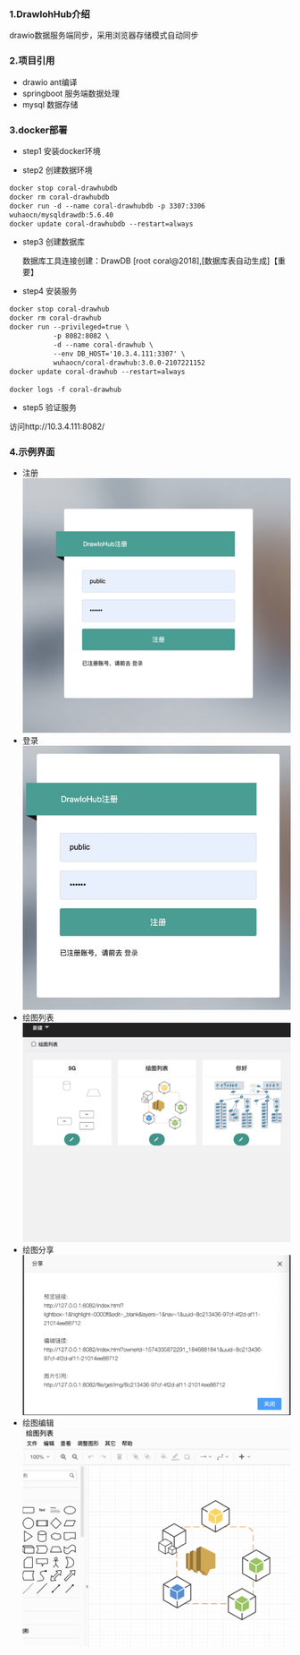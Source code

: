 ### 1.DrawIohHub介绍

drawio数据服务端同步，采用浏览器存储模式自动同步

### 2.项目引用
* drawio
    ant编译
* springboot
    服务端数据处理
* mysql
    数据存储

### 3.docker部署
* step1 安装docker环境


* step2 创建数据环境

```
docker stop coral-drawhubdb
docker rm coral-drawhubdb
docker run -d --name coral-drawhubdb -p 3307:3306 wuhaocn/mysqldrawdb:5.6.40
docker update coral-drawhubdb --restart=always
```

* step3 创建数据库 
  
  数据库工具连接创建：DrawDB [root coral@2018],[数据库表自动生成]【重要】
  
* step4  安装服务

```
docker stop coral-drawhub
docker rm coral-drawhub
docker run --privileged=true \
           -p 8082:8082 \
           -d --name coral-drawhub \
           --env DB_HOST='10.3.4.111:3307' \
           wuhaocn/coral-drawhub:3.0.0-2107221152
docker update coral-drawhub --restart=always

docker logs -f coral-drawhub
```

*  step5 验证服务

访问http://10.3.4.111:8082/

### 4.示例界面
 * 注册
![](refer/reg.png)
 * 登录
![](refer/login.jpg)
 * 绘图列表
![](refer/manager.png)
 * 绘图分享
![](refer/share.png)
 * 绘图编辑
![](refer/edit.png)
 
